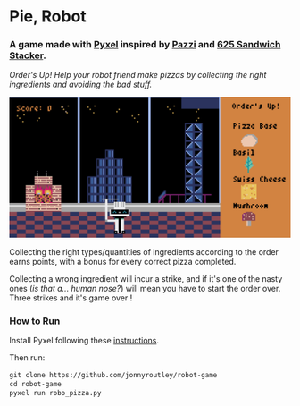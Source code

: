 # Pie, Robot
### A game made with [Pyxel](https://github.com/kitao/pyxel) inspired by [Pazzi](https://www.youtube.com/watch?v=fNpBDwYLi-Q) and [625 Sandwich Stacker](https://archive.org/details/flash_625-sandwich-stacker).

*Order's Up! Help your robot friend make pizzas by collecting the right ingredients and avoiding the bad stuff.*

<img src="https://github.com/jonnyroutley/robot-game/blob/main/imgs/Game.gif">

Collecting the right types/quantities of ingredients according to the order earns points, with a bonus for every correct pizza completed.

Collecting a wrong ingredient will incur a strike, and if it's one of the nasty ones (*is that a... human nose?*) will mean you have to start the order over. Three strikes and it's game over !


### How to Run
Install Pyxel following these [instructions](https://github.com/kitao/pyxel#how-to-install).

Then run:

```
git clone https://github.com/jonnyroutley/robot-game
cd robot-game
pyxel run robo_pizza.py
```